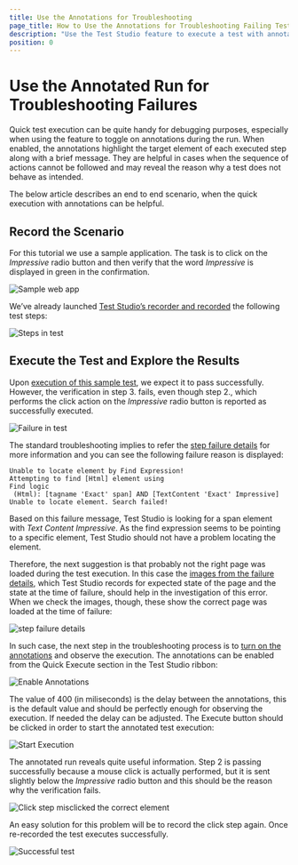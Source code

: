```yaml
---
title: Use the Annotations for Troubleshooting
page_title: How to Use the Annotations for Troubleshooting Failing Test?
description: "Use the Test Studio feature to execute a test with annotations to troubleshoot a failing test and debug the errors, which caused it. My test fails and I am not sure what causes the error." 
position: 0
---
```

# Use the Annotated Run for Troubleshooting Failures

Quick test execution can be quite handy for debugging purposes, especially when using the feature to toggle on annotations during the run. When enabled, the annotations highlight the target element of each executed step along with a brief message. They are helpful in cases when the sequence of actions cannot be followed and may reveal the reason why a test does not behave as intended.

The below article describes an end to end scenario, when the quick execution with annotations can be helpful.

## Record the Scenario

For this tutorial we use a sample application. The task is to click on the _Impressive_ radio button and then verify that the word _Impressive_ is displayed in green in the confirmation.

![Sample web app](/img/automated-tests/troubleshooting/use-annotated-run/1WebApp.png)

We’ve already launched <a href="/automated-tests/recording/overview#start-a-recording-session" target="_blank">Test Studio’s recorder and recorded</a> the following test steps:

![Steps in test](/img/automated-tests/troubleshooting/use-annotated-run/2RecordedTest.png)

## Execute the Test and Explore the Results

Upon <a href="/automated-tests/test-execution/quick-execution" target="_blank">execution of this sample test</a>, we expect it to pass successfully. However, the verification in step 3. fails, even though step 2., which performs the click action on the _Impressive_ radio button is reported as successfully executed.

![Failure in test](/img/automated-tests/troubleshooting/use-annotated-run/3StepFails.png)

The standard troubleshooting implies to refer the <a href="/automated-tests/test-results/step-failure-details" target="_blank">step failure details</a> for more information and you can see the following failure reason is displayed:

```
Unable to locate element by Find Expression!
Attempting to find [Html] element using 
Find logic 
 (Html): [tagname 'Exact' span] AND [TextContent 'Exact' Impressive]
Unable to locate element. Search failed!
```

Based on this failure message, Test Studio is looking for a span element with _Text Content Impressive_. As the find expression seems to be pointing to a specific element, Test Studio should not have a problem locating the element.

Therefore, the next suggestion is that probably not the right page was loaded during the test execution. In this case the <a href="/automated-tests/test-results/step-failure-details#images-tab" target="_blank">images from the failure details</a>, which Test Studio records for expected state of the page and the state at the time of failure, should help in the investigation of this error. When we check the images, though, these show the correct page was loaded at the time of failure:

![step failure details](/img/automated-tests/troubleshooting/use-annotated-run/4StepFailureDetails.png)

In such case, the next step in the troubleshooting process is to <a href="/automated-tests/test-execution/quick-run-annotations" target="_blank">turn on the annotations</a> and observe the execution. The annotations can be enabled from the Quick Execute section in the Test Studio ribbon:

![Enable Annotations](/img/automated-tests/troubleshooting/use-annotated-run/5EnableAnnotations.png)

The value of 400 (in miliseconds) is the delay between the annotations, this is the default value and should be perfectly enough for observing the execution. If needed the delay can be adjusted. The Execute button should be clicked in order to start the annotated test execution:

![Start Execution](/img/automated-tests/troubleshooting/use-annotated-run/6ExecuteButton.png)

The annotated run reveals quite useful information. Step 2 is passing successfully because a mouse click is actually performed, but it is sent slightly below the _Impressive_ radio button and this should be the reason why the verification fails.

![Click step misclicked the correct element](/img/automated-tests/troubleshooting/use-annotated-run/7AnnotatedClick.png)

An easy solution for this problem will be to record the click step again. Once re-recorded the test executes successfully.

![Successful test](/img/automated-tests/troubleshooting/use-annotated-run/8TestPasses.png)